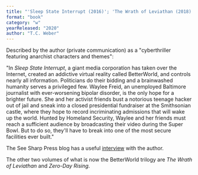```yaml
---
title: "'Sleep State Interrupt (2016)'; 'The Wrath of Leviathan (2018)'; 'Zero-Day Rising' (2020)'"
format: "book"
category: "w"
yearReleased: "2020"
author: "T.C. Weber"
---
```

Described by the author (private communication) as a "cyberthriller featuring anarchist characters and themes":

"In _Sleep State Interrupt_, a giant media corporation has taken over the  Internet, created an addictive virtual reality called BetterWorld, and controls  nearly all information. Politicians do their bidding and a brainwashed humanity  serves a privileged few. Waylee Freid, an unemployed Baltimore journalist with  ever-worsening bipolar disorder, is the only hope for a brighter future. She and  her activist friends bust a notorious teenage hacker out of jail and sneak into  a closed presidential fundraiser at the Smithsonian castle, where they hope to  record incriminating admissions that will wake up the world. Hunted by Homeland  Security, Waylee and her friends must reach a sufficient audience by  broadcasting their video during the Super Bowl. But to do so, they'll have to  break into one of the most secure facilities ever built."

The See Sharp Press blog has a useful <a href="https://seesharppress.wordpress.com/2016/09/02/interview-t-c-weber-author-of-sleep-state-interrupt/"> interview</a> with the author.

The other two volumes of what is now the BetterWorld trilogy are _The Wrath of Leviathan_ and _Zero-Day Rising_.

